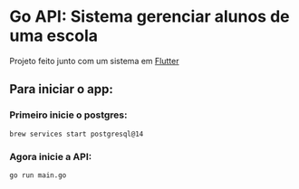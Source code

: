 # Go API: Sistema gerenciar alunos de uma escola

Projeto feito junto com um sistema em [Flutter](www.google.com)

## Para iniciar o app:
### Primeiro inicie o postgres:
```
brew services start postgresql@14
```
### Agora inicie a API:
```
go run main.go
```